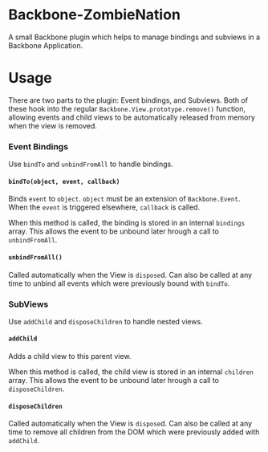 Backbone-ZombieNation
=====================

A small Backbone plugin which helps to manage bindings and subviews in a Backbone Application.

Usage
=====

There are two parts to the plugin: Event bindings, and Subviews. Both of these hook into the regular `Backbone.View.prototype.remove()` function, allowing events and child views to be automatically released from memory when the view is removed.

### Event Bindings

Use `bindTo` and `unbindFromAll` to handle bindings.

#### `bindTo(object, event, callback)`

Binds `event` to `object`. `object` must be an extension of `Backbone.Event`. When the `event` is triggered elsewhere, `callback` is called.

When this method is called, the binding is stored in an internal `bindings` array. This allows the event to be unbound later hrough a call to `unbindFromAll`.

#### `unbindFromAll()`

Called automatically when the View is `dispose`d. Can also be called at any time to unbind all events which were previously bound with `bindTo`.

### SubViews

Use `addChild` and `disposeChildren` to handle nested views.

#### `addChild`

Adds a child view to this parent view.

When this method is called, the child view is stored in an internal `children` array. This allows the event to be unbound later hrough a call to `disposeChildren`.

#### `disposeChildren`

Called automatically when the View is `dispose`d. Can also be called at any time to remove all children from the DOM which were previously added with `addChild`.

